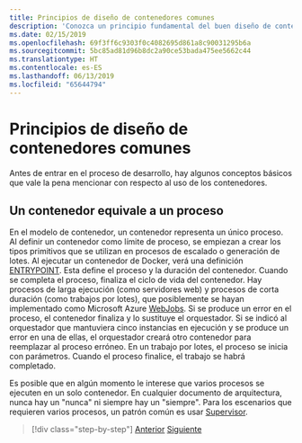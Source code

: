 ```yaml
---
title: Principios de diseño de contenedores comunes
description: 'Conozca un principio fundamental del buen diseño de contenedores: un contenedor solo debe hospedar un único proceso.'
ms.date: 02/15/2019
ms.openlocfilehash: 69f3ff6c9303f0c4082695d861a8c90031295b6a
ms.sourcegitcommit: 5bc85ad81d96b8dc2a90ce53bada475ee5662c44
ms.translationtype: HT
ms.contentlocale: es-ES
ms.lasthandoff: 06/13/2019
ms.locfileid: "65644794"
---
```

# <a name="common-container-design-principles"></a>Principios de diseño de contenedores comunes

Antes de entrar en el proceso de desarrollo, hay algunos conceptos básicos que vale la pena mencionar con respecto al uso de los contenedores.

## <a name="container-equals-a-process"></a>Un contenedor equivale a un proceso

En el modelo de contenedor, un contenedor representa un único proceso. Al definir un contenedor como límite de proceso, se empiezan a crear los tipos primitivos que se utilizan en procesos de escalado o generación de lotes. Al ejecutar un contenedor de Docker, verá una definición [ENTRYPOINT](https://docs.docker.com/engine/reference/builder/#/entrypoint). Esta define el proceso y la duración del contenedor. Cuando se completa el proceso, finaliza el ciclo de vida del contenedor. Hay procesos de larga ejecución (como servidores web) y procesos de corta duración (como trabajos por lotes), que posiblemente se hayan implementado como Microsoft Azure [WebJobs](https://azure.microsoft.com/documentation/articles/websites-webjobs-resources/). Si se produce un error en el proceso, el contenedor finaliza y lo sustituye el orquestador. Si se indicó al orquestador que mantuviera cinco instancias en ejecución y se produce un error en una de ellas, el orquestador creará otro contenedor para reemplazar al proceso erróneo. En un trabajo por lotes, el proceso se inicia con parámetros. Cuando el proceso finalice, el trabajo se habrá completado.

Es posible que en algún momento le interese que varios procesos se ejecuten en un solo contenedor. En cualquier documento de arquitectura, nunca hay un "nunca" ni siempre hay un "siempre". Para los escenarios que requieren varios procesos, un patrón común es usar [Supervisor](http://supervisord.org/).

>[!div class="step-by-step"]
>[Anterior](design-docker-applications.md)
>[Siguiente](monolithic-applications.md)
